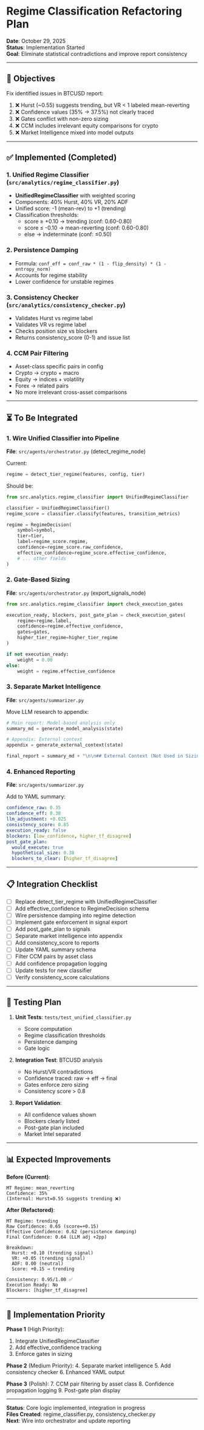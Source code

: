 # Regime Classification Refactoring Plan

**Date**: October 29, 2025  
**Status**: Implementation Started  
**Goal**: Eliminate statistical contradictions and improve report consistency

---

## 🎯 Objectives

Fix identified issues in BTCUSD report:
1. ❌ Hurst (~0.55) suggests trending, but VR < 1 labeled mean-reverting
2. ❌ Confidence values (35% → 37.5%) not clearly traced
3. ❌ Gates conflict with non-zero sizing
4. ❌ CCM includes irrelevant equity comparisons for crypto
5. ❌ Market Intelligence mixed into model outputs

---

## ✅ Implemented (Completed)

### 1. Unified Regime Classifier (`src/analytics/regime_classifier.py`)
- **UnifiedRegimeClassifier** with weighted scoring
- Components: 40% Hurst, 40% VR, 20% ADF
- Unified score: -1 (mean-rev) to +1 (trending)
- Classification thresholds:
  - score ≥ +0.10 → trending (conf: 0.60-0.80)
  - score ≤ -0.10 → mean-reverting (conf: 0.60-0.80)  
  - else → indeterminate (conf: ≤0.50)

### 2. Persistence Damping
- Formula: `conf_eff = conf_raw * (1 - flip_density) * (1 - entropy_norm)`
- Accounts for regime stability
- Lower confidence for unstable regimes

### 3. Consistency Checker (`src/analytics/consistency_checker.py`)
- Validates Hurst vs regime label
- Validates VR vs regime label
- Checks position size vs blockers
- Returns consistency_score (0-1) and issue list

### 4. CCM Pair Filtering
- Asset-class specific pairs in config
- Crypto → crypto + macro
- Equity → indices + volatility
- Forex → related pairs
- No more irrelevant cross-asset comparisons

---

## ⏳ To Be Integrated

### 1. Wire Unified Classifier into Pipeline
**File**: `src/agents/orchestrator.py` (detect_regime_node)

Current:
```python
regime = detect_tier_regime(features, config, tier)
```

Should be:
```python
from src.analytics.regime_classifier import UnifiedRegimeClassifier

classifier = UnifiedRegimeClassifier()
regime_score = classifier.classify(features, transition_metrics)

regime = RegimeDecision(
    symbol=symbol,
    tier=tier,
    label=regime_score.regime,
    confidence=regime_score.raw_confidence,
    effective_confidence=regime_score.effective_confidence,
    # ... other fields
)
```

### 2. Gate-Based Sizing
**File**: `src/agents/orchestrator.py` (export_signals_node)

```python
from src.analytics.regime_classifier import check_execution_gates

execution_ready, blockers, post_gate_plan = check_execution_gates(
    regime=regime.label,
    confidence=regime.effective_confidence,
    gates=gates,
    higher_tier_regime=higher_tier_regime
)

if not execution_ready:
    weight = 0.00
else:
    weight = regime.effective_confidence
```

### 3. Separate Market Intelligence
**File**: `src/agents/summarizer.py`

Move LLM research to appendix:
```python
# Main report: Model-based analysis only
summary_md = generate_model_analysis(state)

# Appendix: External context
appendix = generate_external_context(state)

final_report = summary_md + "\n\n## External Context (Not Used in Sizing)\n" + appendix
```

### 4. Enhanced Reporting
**File**: `src/agents/summarizer.py`

Add to YAML summary:
```yaml
confidence_raw: 0.35
confidence_eff: 0.38
llm_adjustment: +0.025
consistency_score: 0.85
execution_ready: false
blockers: [low_confidence, higher_tf_disagree]
post_gate_plan:
  would_execute: true
  hypothetical_size: 0.38
  blockers_to_clear: [higher_tf_disagree]
```

---

## 📋 Integration Checklist

- [ ] Replace detect_tier_regime with UnifiedRegimeClassifier
- [ ] Add effective_confidence to RegimeDecision schema
- [ ] Wire persistence damping into regime detection
- [ ] Implement gate enforcement in signal export
- [ ] Add post_gate_plan to signals
- [ ] Separate market intelligence into appendix
- [ ] Add consistency_score to reports
- [ ] Update YAML summary schema
- [ ] Filter CCM pairs by asset class
- [ ] Add confidence propagation logging
- [ ] Update tests for new classifier
- [ ] Verify consistency_score calculations

---

## 🧪 Testing Plan

1. **Unit Tests**: `tests/test_unified_classifier.py`
   - Score computation
   - Regime classification thresholds
   - Persistence damping
   - Gate logic

2. **Integration Test**: BTCUSD analysis
   - No Hurst/VR contradictions
   - Confidence traced: raw → eff → final
   - Gates enforce zero sizing
   - Consistency score > 0.8

3. **Report Validation**:
   - All confidence values shown
   - Blockers clearly listed
   - Post-gate plan included
   - Market Intel separated

---

## 📊 Expected Improvements

**Before (Current)**:
```
MT Regime: mean_reverting
Confidence: 35%
(Internal: Hurst=0.55 suggests trending ❌)
```

**After (Refactored)**:
```
MT Regime: trending
Raw Confidence: 0.65 (score=+0.15)
Effective Confidence: 0.62 (persistence damping)
Final Confidence: 0.64 (LLM adj +2pp)

Breakdown:
  Hurst: +0.10 (trending signal)
  VR: +0.05 (trending signal)
  ADF: 0.00 (neutral)
  Score: +0.15 → trending

Consistency: 0.95/1.00 ✅
Execution Ready: No
Blockers: [higher_tf_disagree]
```

---

## 🚀 Implementation Priority

**Phase 1** (High Priority):
1. Integrate UnifiedRegimeClassifier
2. Add effective_confidence tracking
3. Enforce gates in sizing

**Phase 2** (Medium Priority):
4. Separate market intelligence
5. Add consistency checker
6. Enhanced YAML output

**Phase 3** (Polish):
7. CCM pair filtering by asset class
8. Confidence propagation logging
9. Post-gate plan display

---

**Status**: Core logic implemented, integration in progress  
**Files Created**: regime_classifier.py, consistency_checker.py  
**Next**: Wire into orchestrator and update reporting

